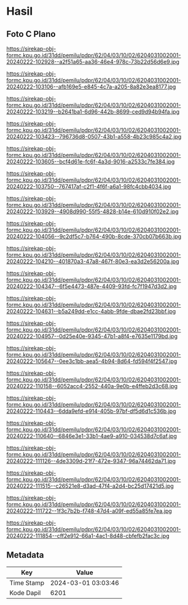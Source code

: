 # Hasil

## Foto C Plano

https://sirekap-obj-formc.kpu.go.id/31dd/pemilu/pdpr/62/04/03/10/02/6204031002001-20240222-102928--a2f51a65-aa36-46e4-978c-73b22d56d6e9.jpg

https://sirekap-obj-formc.kpu.go.id/31dd/pemilu/pdpr/62/04/03/10/02/6204031002001-20240222-103106--afb169e5-e845-4c7a-a205-8a82e3ea8177.jpg

https://sirekap-obj-formc.kpu.go.id/31dd/pemilu/pdpr/62/04/03/10/02/6204031002001-20240222-103219--b2641ba1-6d96-442b-8699-ced9d94b94fa.jpg

https://sirekap-obj-formc.kpu.go.id/31dd/pemilu/pdpr/62/04/03/10/02/6204031002001-20240222-103423--796736d8-0507-43b1-a558-4b23c985c4a2.jpg

https://sirekap-obj-formc.kpu.go.id/31dd/pemilu/pdpr/62/04/03/10/02/6204031002001-20240222-103605--bcf4d61e-fc6f-4a3d-9016-a2533c7fe384.jpg

https://sirekap-obj-formc.kpu.go.id/31dd/pemilu/pdpr/62/04/03/10/02/6204031002001-20240222-103750--767417af-c2f1-4f6f-a6a1-98fc4cbb4034.jpg

https://sirekap-obj-formc.kpu.go.id/31dd/pemilu/pdpr/62/04/03/10/02/6204031002001-20240222-103929--4908d990-55f5-4828-b14e-610d910f02e2.jpg

https://sirekap-obj-formc.kpu.go.id/31dd/pemilu/pdpr/62/04/03/10/02/6204031002001-20240222-104056--9c2df5c7-b764-490b-8cde-370cb07b663b.jpg

https://sirekap-obj-formc.kpu.go.id/31dd/pemilu/pdpr/62/04/03/10/02/6204031002001-20240222-104210--401870a3-47a8-467f-80e3-ea3d2e56200a.jpg

https://sirekap-obj-formc.kpu.go.id/31dd/pemilu/pdpr/62/04/03/10/02/6204031002001-20240222-104347--6f5e4473-487e-4409-93fd-fc7f1947d3d2.jpg

https://sirekap-obj-formc.kpu.go.id/31dd/pemilu/pdpr/62/04/03/10/02/6204031002001-20240222-104631--b5a249dd-e1cc-4abb-9fde-dbae2fd23bbf.jpg

https://sirekap-obj-formc.kpu.go.id/31dd/pemilu/pdpr/62/04/03/10/02/6204031002001-20240222-104957--0d25e40e-9345-47b1-a8f4-e7635e1179bd.jpg

https://sirekap-obj-formc.kpu.go.id/31dd/pemilu/pdpr/62/04/03/10/02/6204031002001-20240222-105647--0ee3c1bb-aea5-4b94-8d64-fd594f4f2547.jpg

https://sirekap-obj-formc.kpu.go.id/31dd/pemilu/pdpr/62/04/03/10/02/6204031002001-20240222-110158--6052acc4-2552-440a-9e0b-e4ffeb2d3c68.jpg

https://sirekap-obj-formc.kpu.go.id/31dd/pemilu/pdpr/62/04/03/10/02/6204031002001-20240222-110443--6dda9efd-e914-405b-97bf-df5d6d1c536b.jpg

https://sirekap-obj-formc.kpu.go.id/31dd/pemilu/pdpr/62/04/03/10/02/6204031002001-20240222-110640--6846e3e1-33b1-4ae9-a910-034538d7c6af.jpg

https://sirekap-obj-formc.kpu.go.id/31dd/pemilu/pdpr/62/04/03/10/02/6204031002001-20240222-111126--4de3309d-21f7-472e-9347-96a74462da71.jpg

https://sirekap-obj-formc.kpu.go.id/31dd/pemilu/pdpr/62/04/03/10/02/6204031002001-20240222-111515--c26521e8-d3ad-47f4-a2d4-bc25d17421d5.jpg

https://sirekap-obj-formc.kpu.go.id/31dd/pemilu/pdpr/62/04/03/10/02/6204031002001-20240222-111722--1f3c7b2b-f748-47d4-a09f-ed55a85fe7ea.jpg

https://sirekap-obj-formc.kpu.go.id/31dd/pemilu/pdpr/62/04/03/10/02/6204031002001-20240222-111854--cff2e912-66a1-4ac1-8d48-cbfefb2fac3c.jpg


## Metadata

| Key        | Value               |
| ---------- | ------------------- |
| Time Stamp | 2024-03-01 03:03:46 |
| Kode Dapil | 6201                |



